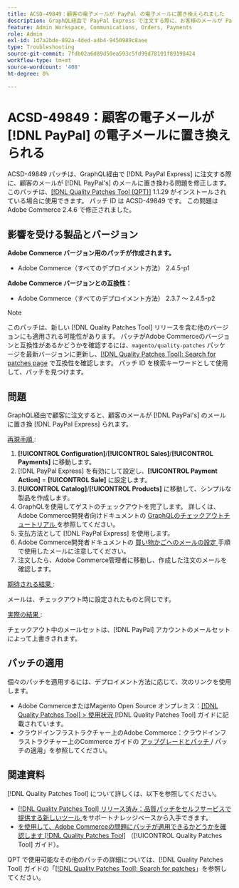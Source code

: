 ```yaml
---
title: ACSD-49849：顧客の電子メールが PayPal の電子メールに置き換えられました
description: GraphQL経由で PayPal Express で注文する際に、お客様のメールが PayPal メールに置き換わっていたAdobe Commerceの問題を修正するために、ACSD-49849 パッチを適用します。
feature: Admin Workspace, Communications, Orders, Payments
role: Admin
exl-id: 1d7a2bde-892a-4ded-a4b4-9450989c8aee
type: Troubleshooting
source-git-commit: 7fdb02a6d89d50ea593c5fd99d78101f89198424
workflow-type: tm+mt
source-wordcount: '408'
ht-degree: 0%

---
```


# ACSD-49849：顧客の電子メールが [!DNL PayPal] の電子メールに置き換えられる

ACSD-49849 パッチは、GraphQL経由で [!DNL PayPal Express] に注文する際に、顧客のメールが [!DNL PayPal's] のメールに置き換わる問題を修正します。 このパッチは、[[!DNL Quality Patches Tool (QPT)]](https://experienceleague.adobe.com/en/docs/commerce-operations/tools/quality-patches-tool/quality-patches-tool-to-self-serve-quality-patches) 1.1.29 がインストールされている場合に使用できます。 パッチ ID は ACSD-49849 です。 この問題はAdobe Commerce 2.4.6 で修正されました。

## 影響を受ける製品とバージョン

**Adobe Commerce バージョン用のパッチが作成されます。**

* Adobe Commerce（すべてのデプロイメント方法） 2.4.5-p1

**Adobe Commerce バージョンとの互換性：**

* Adobe Commerce（すべてのデプロイメント方法） 2.3.7 ～ 2.4.5-p2

>[!NOTE]
>
>このパッチは、新しい [!DNL Quality Patches Tool] リリースを含む他のバージョンにも適用される可能性があります。 パッチがAdobe Commerceのバージョンと互換性があるかどうかを確認するには、`magento/quality-patches` パッケージを最新バージョンに更新し、[[!DNL Quality Patches Tool]: Search for patches page](https://experienceleague.adobe.com/tools/commerce-quality-patches/index.html) で互換性を確認します。 パッチ ID を検索キーワードとして使用して、パッチを見つけます。

## 問題

GraphQL経由で顧客に注文すると、顧客のメールが [!DNL PayPal's] のメールに置き換 [!DNL PayPal Express] られます。

<u> 再現手順 </u>:

1. **[!UICONTROL Configuration]**/**[!UICONTROL Sales]**/**[!UICONTROL Payments]** に移動します。
1. [!DNL PayPal Express] を有効にして設定し、**[!UICONTROL Payment Action]** = **[!UICONTROL Sale]** に設定します。
1. **[!UICONTROL Catalog]**/**[!UICONTROL Products]** に移動して、シンプルな製品を作成します。
1. GraphQLを使用してゲストのチェックアウトを完了します。 詳しくは、Adobe Commerce開発者向けドキュメントの [GraphQLのチェックアウトチュートリアル ](https://developer.adobe.com/commerce/webapi/graphql/tutorials/checkout/) を参照してください。
1. 支払方法として [!DNL PayPal Express] を使用します。
1. Adobe Commerce開発者ドキュメントの [ 買い物かごへのメールの設定 ](https://developer.adobe.com/commerce/webapi/graphql/tutorials/checkout/set-email-address/) 手順で使用したメールに注意してください。
1. 注文したら、Adobe Commerce管理者に移動し、作成した注文のメールを確認します。

<u> 期待される結果 </u>:

メールは、チェックアウト時に設定されたものと同じです。

<u> 実際の結果 </u>:

チェックアウト中のメールセットは、[!DNL PayPal] アカウントのメールセットによって上書きされます。

## パッチの適用

個々のパッチを適用するには、デプロイメント方法に応じて、次のリンクを使用します。

* Adobe CommerceまたはMagento Open Source オンプレミス：[[!DNL Quality Patches Tool] > 使用状況 ](/help/tools/quality-patches-tool/usage.md)[!DNL Quality Patches Tool] ガイドに記載されています。
* クラウドインフラストラクチャー上のAdobe Commerce：クラウドインフラストラクチャー上のCommerce ガイドの [ アップグレードとパッチ ](https://experienceleague.adobe.com/docs/commerce-cloud-service/user-guide/develop/upgrade/apply-patches.html)/ パッチの適用」を参照してください。

## 関連資料

[!DNL Quality Patches Tool] について詳しくは、以下を参照してください。

* [[!DNL Quality Patches Tool]  リリース済み：品質パッチをセルフサービスで提供する新しいツール ](https://experienceleague.adobe.com/en/docs/commerce-operations/tools/quality-patches-tool/quality-patches-tool-to-self-serve-quality-patches) をサポートナレッジベースから入手できます。
* [ を使用して、Adobe Commerceの問題にパッチが適用できるかどうかを確認します  [!DNL Quality Patches Tool]](/help/tools/quality-patches-tool/patches-available-in-qpt/check-patch-for-magento-issue-with-magento-quality-patches.md) （[!UICONTROL Quality Patches Tool] ガイド）。


QPT で使用可能なその他のパッチの詳細については、[!DNL Quality Patches Tool] ガイドの「[[!DNL Quality Patches Tool]: Search for patches](https://experienceleague.adobe.com/tools/commerce-quality-patches/index.html)」を参照してください。
